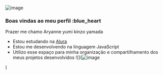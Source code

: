![image](https://github.com/japinha15/japinha15/assets/114004000/087a58ea-0960-42f7-abed-48bc087efd74)

### Boas vindas ao meu perfil :blue_heart

Prazer me chamo Aryanne yumi kinzo yamada

- Estou estudando na [Alura](https://www.alura.com.br)
- Estou me desenvolvendo na linguagem JavaScript
- Utilizo esse espaço para minha organização e compartilhamento dos meus projetos desenvolvidos
  ![](![image](https://github.com/japinha15/japinha15/assets/114004000/55216450-4854-40d9-a4bc-6d0e6af89206)

)
